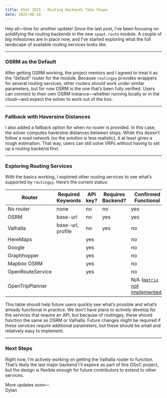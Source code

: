 ```yaml
---
title: GSoC 2025 - Routing Backends Take Shape
date: 2025-08-18
---
```


Hey all—time for another update! Since the last post, I’ve been focusing on solidifying the routing backends in the new `spopt.route` module. A couple of big milestones are in place now, and I’ve started exploring what the full landscape of available routing services looks like.  

---

### OSRM as the Default

After getting OSRM working, the project mentors and I agreed to treat it as the “default” router for the module. Because `routingpy` provides wrappers for several routing services, other routers should work under similar parameters, but for now OSRM is the one that’s been fully verified. Users can connect to their own OSRM instance—whether running locally or in the cloud—and expect the solver to work out of the box.  

---

### Fallback with Haversine Distances

I also added a fallback option for when no router is provided. In this case, the solver computes haversine distances between stops. While this doesn’t follow a road network (so the solution is less realistic), it at least gives a rough estimation. That way, users can still solve VRPs without having to set up a routing backend first.  

---

### Exploring Routing Services

With the basics working, I explored other routing services to see what’s supported by `routingpy`. Here’s the current status:  

| Router            | Required Keywords   | API key? | Requires Backend? | Confirmed Functional |  
|-------------------|---------------------|----------|-------------------|----------------------|  
| No router         | none                | no       | no                | yes                  |  
| OSRM              | base-url            | no       | yes               | yes                  |  
| Valhalla          | base-url, profile   | no       | yes               | no                   |  
| HereMaps          |                     | yes      |                   | no                   |  
| Google            |                     | yes      |                   | no                   |  
| Graphhopper       |                     | yes      |                   | no                   |  
| Mapbox OSRM       |                     | yes      |                   | no                   |  
| OpenRouteService  |                     | yes      |                   | no                   |  
| OpenTripPlanner   |                     |          |                   | N/A ([`matrix` not implemented](https://github.com/mthh/routingpy/blob/b1f1dcdf60993a04616fb766dff3af7dcf5d28e1/routingpy/routers/opentripplanner_v2.py#L323)) |  

This table should help future users quickly see what’s possible and what’s already functional in practice. We don't have plans to actively develop for the services that require an API, but because of routingpy, these should function the same as OSRM or Valhalla. Future changes might be required if these services require additional parameters, but these should be small and relatively easy to implement.

---

### Next Steps

Right now, I’m actively working on getting the Valhalla router to function. That’s likely the last major backend I’ll explore as part of this GSoC project, but the design is flexible enough for future contributors to extend to other services.  

More updates soon—  
Dylan
